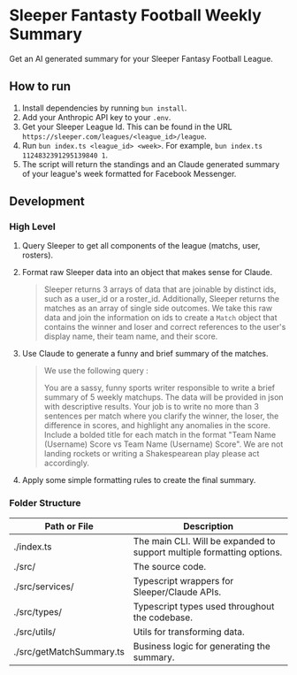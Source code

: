# Sleeper Fantasty Football Weekly Summary

Get an AI generated summary for your Sleeper Fantasy Football League.

## How to run

1. Install dependencies by running `bun install`.
2. Add your Anthropic API key to your `.env`.
3. Get your Sleeper League Id. This can be found in the URL `https://sleeper.com/leagues/<league_id>/league`.
4. Run `bun index.ts <league_id> <week>`. For example, `bun index.ts 1124832391295139840 1`.
5. The script will return the standings and an Claude generated summary of your league's week formatted for Facebook Messenger.

## Development

### High Level

1. Query Sleeper to get all components of the league (matchs, user, rosters).
2. Format raw Sleeper data into an object that makes sense for Claude.

   > Sleeper returns 3 arrays of data that are joinable by distinct ids, such as a user_id or a roster_id. Additionally, Sleeper returns the matches as an array of single side outcomes. We take this raw data and join the information on ids to create a `Match` object that contains the winner and loser and correct references to the user's display name, their team name, and their score.

3. Use Claude to generate a funny and brief summary of the matches.

   > We use the following query :
   >
   > You are a sassy, funny sports writer responsible to write a brief summary of 5 weekly matchups. The data will be provided in json with descriptive results. Your job is to write no more than 3 sentences per match where you clarify the winner, the loser, the difference in scores, and highlight any anomalies in the score. Include a bolded title for each match in the format "Team Name (Username) Score vs Team Name (Username) Score". We are not landing rockets or writing a Shakespearean play please act accordingly.

4. Apply some simple formatting rules to create the final summary.

### Folder Structure

| Path or File             | Description                                                            |
| ------------------------ | ---------------------------------------------------------------------- |
| ./index.ts               | The main CLI. Will be expanded to support multiple formatting options. |
| ./src/                   | The source code.                                                       |
| ./src/services/          | Typescript wrappers for Sleeper/Claude APIs.                           |
| ./src/types/             | Typescript types used throughout the codebase.                         |
| ./src/utils/             | Utils for transforming data.                                           |
| ./src/getMatchSummary.ts | Business logic for generating the summary.                             |
